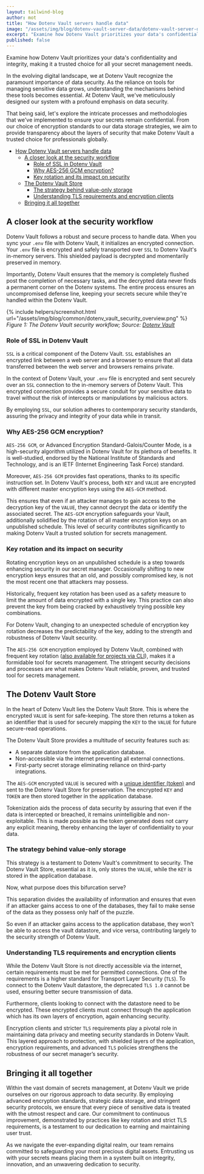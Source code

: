 ```yaml
---
layout: tailwind-blog
author: mot
title: "How Dotenv Vault servers handle data"
image: "/assets/img/blog/dotenv-vault-server-data/dotenv-vault-server-data-cover.png"
excerpt: "Examine how Dotenv Vault prioritizes your data's confidentiality and integrity, making it a trusted choice for all your secret management needs."
published: false
---
```


Examine how Dotenv Vault prioritizes your data's confidentiality and integrity, making it a trusted choice for all your secret management needs.

In the evolving digital landscape, we at Dotenv Vault recognize the paramount importance of data security. As the reliance on tools for managing sensitive data grows, understanding the mechanisms behind these tools becomes essential. At Dotenv Vault, we've meticulously designed our system with a profound emphasis on data security. 

That being said, let's explore the intricate processes and methodologies that we've implemented to ensure your secrets remain confidential. From our choice of encryption standards to our data storage strategies, we aim to provide transparency about the layers of security that make Dotenv Vault a trusted choice for professionals globally.

- [How Dotenv Vault servers handle data](#how-dotenv-vault-servers-handle-data)
  - [A closer look at the security workflow](#a-closer-look-at-the-security-workflow)
    - [Role of SSL in Dotenv Vault](#role-of-ssl-in-dotenv-vault)
    - [Why AES-256 GCM encryption?](#why-aes-256-gcm-encryption)
    - [Key rotation and its impact on security](#key-rotation-and-its-impact-on-security)
  - [The Dotenv Vault Store](#the-dotenv-vault-store)
    - [The strategy behind value-only storage](#the-strategy-behind-value-only-storage)
    - [Understanding TLS requirements and encryption clients](#understanding-tls-requirements-and-encryption-clients)
  - [Bringing it all together](#bringing-it-all-together)

## A closer look at the security workflow

Dotenv Vault follows a robust and secure process to handle data. When you sync your `.env` file with Dotenv Vault, it initializes an encrypted connection. Your `.env` file is encrypted and safely transported over `SSL` to Dotenv Vault's in-memory servers. This shielded payload is decrypted and momentarily preserved in memory. 

Importantly, Dotenv Vault ensures that the memory is completely flushed post the completion of necessary tasks, and the decrypted data never finds a permanent corner on the Dotenv systems. The entire process ensures an uncompromised defense line, keeping your secrets secure while they're handled within the Dotenv Vault.

{% include helpers/screenshot.html url="/assets/img/blog/common/dotenv_vault_security_overview.png" %}
*Figure 1: The Dotenv Vault security workflow; Source: [Dotenv Vault](https://www.dotenv.org/security/)*

### Role of SSL in Dotenv Vault

`SSL` is a critical component of the Dotenv Vault. `SSL` establishes an encrypted link between a web server and a browser to ensure that all data transferred between the web server and browsers remains private.

In the context of Dotenv Vault, your `.env` file is encrypted and sent securely over an `SSL` connection to the in-memory servers of Dotenv Vault. This encrypted connection provides a secure conduit for your sensitive data to travel without the risk of intercepts or manipulations by malicious actors. 

By employing `SSL`, our solution adheres to contemporary security standards, assuring the privacy and integrity of your data while in transit.

### Why AES-256 GCM encryption?

`AES-256 GCM`, or Advanced Encryption Standard-Galois/Counter Mode, is a high-security algorithm utilized in Dotenv Vault for its plethora of benefits. It is well-studied, endorsed by the National Institute of Standards and Technology, and is an IETF (Internet Engineering Task Force) standard.

Moreover, `AES-256 GCM` provides fast operations, thanks to its specific instruction set. In Dotenv Vault's process, both `KEY` and `VALUE` are encrypted with different master encryption keys using the `AES-GCM` method.

This ensures that even if an attacker manages to gain access to the decryption key of the `VALUE`, they cannot decrypt the data or identify the associated secret. The `AES-GCM` encryption safeguards your Vault, additionally solidified by the rotation of all master encryption keys on an unpublished schedule. This level of security contributes significantly to making Dotenv Vault a trusted solution for secrets management.

### Key rotation and its impact on security

Rotating encryption keys on an unpublished schedule is a step towards enhancing security in our secret manager. Occasionally shifting to new encryption keys ensures that an old, and possibly compromised key, is not the most recent one that attackers may possess.

Historically, frequent key rotation has been used as a safety measure to limit the amount of data encrypted with a single key. This practice can also prevent the key from being cracked by exhaustively trying possible key combinations.

For Dotenv Vault, changing to an unexpected schedule of encryption key rotation decreases the predictability of the key, adding to the strength and robustness of Dotenv Vault security.

The `AES-256 GCM` encryption employed by Dotenv Vault, combined with frequent key rotation ([also available for projects via CLI](https://www.dotenv.org/docs/dotenv-vault/rotatekey)), makes it a formidable tool for secrets management. The stringent security decisions and processes are what makes Dotenv Vault reliable, proven, and trusted tool for secrets management.

## The Dotenv Vault Store

In the heart of Dotenv Vault lies the Dotenv Vault Store. This is where the encrypted `VALUE` is sent for safe-keeping. The store then returns a token as an identifier that is used for securely mapping the `KEY` to the `VALUE` for future secure-read operations.

The Dotenv Vault Store provides a multitude of security features such as:

- A separate datastore from the application database.
- Non-accessible via the internet preventing all external connections.
- First-party secret storage eliminating reliance on third-party integrations.

The `AES-GCM` encrypted `VALUE` is secured with a [unique identifier (token)](https://www.dotenv.org/docs/security/env-it) and sent to the Dotenv Vault Store for preservation. The encrypted `KEY` and `TOKEN` are then stored together in the application database. 

Tokenization aids the process of data security by assuring that even if the data is intercepted or breached, it remains unintelligible and non-exploitable. This is made possible as the token generated does not carry any explicit meaning, thereby enhancing the layer of confidentiality to your data.

### The strategy behind value-only storage

This strategy is a testament to Dotenv Vault's commitment to security. The Dotenv Vault Store, essential as it is, only stores the `VALUE`, while the `KEY` is stored in the application database.

Now, what purpose does this bifurcation serve?

This separation divides the availability of information and ensures that even if an attacker gains access to one of the databases, they fail to make sense of the data as they possess only half of the puzzle.

So even if an attacker gains access to the application database, they won't be able to access the vault datastore, and vice versa, contributing largely to the security strength of Dotenv Vault.

### Understanding TLS requirements and encryption clients

While the Dotenv Vault Store is not directly accessible via the internet, certain requirements must be met for permitted connections. One of the requirements is a higher standard for Transport Layer Security (`TLS`). To connect to the Dotenv Vault datastore, the deprecated `TLS 1.0` cannot be used, ensuring better secure transmission of data.

Furthermore, clients looking to connect with the datastore need to be encrypted. These encrypted clients must connect through the application which has its own layers of encryption, again enhancing security.

Encryption clients and stricter `TLS` requirements play a pivotal role in maintaining data privacy and meeting security standards in Dotenv Vault. This layered approach to protection, with shielded layers of the application, encryption requirements, and advanced `TLS` policies strengthens the robustness of our secret manager’s security.

## Bringing it all together

Within the vast domain of secrets management, at Dotenv Vault we pride ourselves on our rigorous approach to data security. By employing advanced encryption standards, strategic data storage, and stringent security protocols, we ensure that every piece of sensitive data is treated with the utmost respect and care. Our commitment to continuous improvement, demonstrated by practices like key rotation and strict TLS requirements, is a testament to our dedication to earning and maintaining user trust. 

As we navigate the ever-expanding digital realm, our team remains committed to safeguarding your most precious digital assets. Entrusting us with your secrets means placing them in a system built on integrity, innovation, and an unwavering dedication to security.
